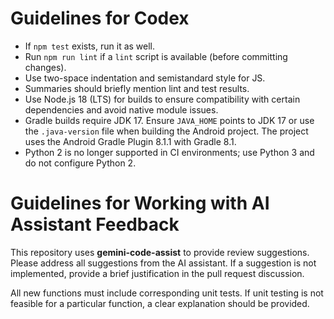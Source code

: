 # Guidelines for Codex

- If `npm test` exists, run it as well.
- Run `npm run lint` if a `lint` script is available (before committing changes).
- Use two-space indentation and semistandard style for JS.
- Summaries should briefly mention lint and test results.
- Use Node.js 18 (LTS) for builds to ensure compatibility with certain dependencies and avoid native module issues.
- Gradle builds require JDK 17. Ensure `JAVA_HOME` points to JDK 17 or use the
  `.java-version` file when building the Android project. The project uses the
  Android Gradle Plugin 8.1.1 with Gradle 8.1.
- Python 2 is no longer supported in CI environments; use Python 3 and do not configure Python 2.

# Guidelines for Working with AI Assistant Feedback

This repository uses **gemini-code-assist** to provide review suggestions.
Please address all suggestions from the AI assistant. If a suggestion is not implemented, provide a brief justification in the pull request discussion.

All new functions must include corresponding unit tests. If unit testing is not feasible for a particular function, a clear explanation should be provided.
